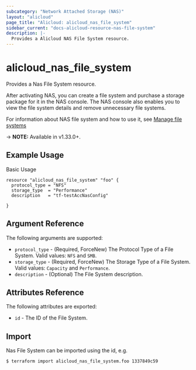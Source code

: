 ```yaml
---
subcategory: "Network Attached Storage (NAS)"
layout: "alicloud"
page_title: "Alicloud: alicloud_nas_file_system"
sidebar_current: "docs-alicloud-resource-nas-file-system"
description: |-
  Provides a Alicloud NAS File System resource.
---
```


# alicloud\_nas_file_system

Provides a Nas File System resource.

After activating NAS, you can create a file system and purchase a storage package for it in the NAS console. The NAS console also enables you to view the file system details and remove unnecessary file systems.

For information about NAS file system and how to use it, see [Manage file systems](https://www.alibabacloud.com/help/doc-detail/27530.htm)

-> **NOTE:** Available in v1.33.0+.

## Example Usage

Basic Usage

```
resource "alicloud_nas_file_system" "foo" {
  protocol_type = "NFS"
  storage_type  = "Performance"
  description   = "tf-testAccNasConfig"

}
```
## Argument Reference

The following arguments are supported:

* `protocol_type` - (Required, ForceNew) The Protocol Type of a File System. Valid values: `NFS` and `SMB`.
* `storage_type` - (Required, ForceNew) The Storage Type of a File System. Valid values: `Capacity` and `Performance`.
* `description` - (Optional) The File System description.

## Attributes Reference

The following attributes are exported:

* `id` - The ID of the File System.

## Import

Nas File System can be imported using the id, e.g.

```
$ terraform import alicloud_nas_file_system.foo 1337849c59
```
